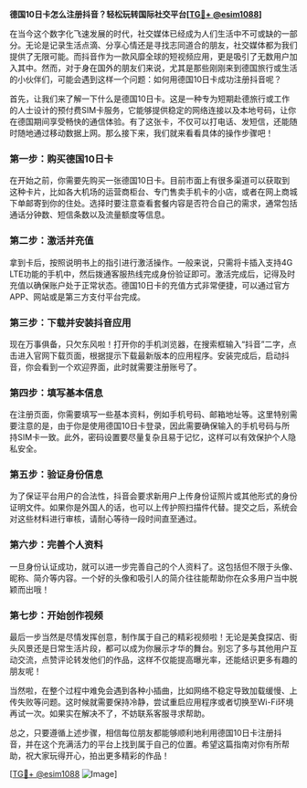 **德国10日卡怎么注册抖音？轻松玩转国际社交平台[[TG💪+ @esim1088](https://t.me/s/esim1088)]**

在当今这个数字化飞速发展的时代，社交媒体已经成为人们生活中不可或缺的一部分。无论是记录生活点滴、分享心情还是寻找志同道合的朋友，社交媒体都为我们提供了无限可能。而抖音作为一款风靡全球的短视频应用，更是吸引了无数用户加入其中。然而，对于身在国外的朋友们来说，尤其是那些刚刚来到德国旅行或生活的小伙伴们，可能会遇到这样一个问题：如何用德国10日卡成功注册抖音呢？

首先，让我们来了解一下什么是德国10日卡。这是一种专为短期赴德旅行或工作的人士设计的预付费SIM卡服务，它能够提供稳定的网络连接以及本地号码，让你在德国期间享受畅快的通信体验。有了这张卡，不仅可以打电话、发短信，还能随时随地通过移动数据上网。那么接下来，我们就来看看具体的操作步骤吧！

### 第一步：购买德国10日卡

在开始之前，你需要先购买一张德国10日卡。目前市面上有很多渠道可以获取到这种卡片，比如各大机场的运营商柜台、专门售卖手机卡的小店，或者在网上商城下单邮寄到你的住处。选择时要注意查看套餐内容是否符合自己的需求，通常包括通话分钟数、短信条数以及流量额度等信息。

### 第二步：激活并充值

拿到卡后，按照说明书上的指引进行激活操作。一般来说，只需将卡插入支持4G LTE功能的手机中，然后拨通客服热线完成身份验证即可。激活完成后，记得及时充值以确保账户处于正常状态。德国10日卡的充值方式非常便捷，可以通过官方APP、网站或是第三方支付平台完成。

### 第三步：下载并安装抖音应用

现在万事俱备，只欠东风啦！打开你的手机浏览器，在搜索框输入“抖音”二字，点击进入官网下载页面，根据提示下载最新版本的应用程序。安装完成后，启动抖音，你会看到一个欢迎界面，此时就需要注册账号了。

### 第四步：填写基本信息

在注册页面，你需要填写一些基本资料，例如手机号码、邮箱地址等。这里特别需要注意的是，由于你是使用德国10日卡登录，因此需要确保输入的手机号码与所持SIM卡一致。此外，密码设置要尽量复杂且易于记忆，这样可以有效保护个人隐私安全。

### 第五步：验证身份信息

为了保证平台用户的合法性，抖音会要求新用户上传身份证照片或其他形式的身份证明文件。如果你是外国人的话，也可以上传护照扫描件代替。提交之后，系统会对这些材料进行审核，请耐心等待一段时间直至通过。

### 第六步：完善个人资料

一旦身份认证成功，就可以进一步完善自己的个人资料了。这包括但不限于头像、昵称、简介等内容。一个好的头像和吸引人的简介往往能帮助你在众多用户当中脱颖而出哦！

### 第七步：开始创作视频

最后一步当然是尽情发挥创意，制作属于自己的精彩视频啦！无论是美食探店、街头风景还是日常生活片段，都可以成为你展示才华的舞台。别忘了多与其他用户互动交流，点赞评论转发他们的作品，这样不仅能提高曝光率，还能结识更多有趣的朋友呢！

当然啦，在整个过程中难免会遇到各种小插曲，比如网络不稳定导致加载缓慢、上传失败等问题。这时候就需要保持冷静，尝试重启应用程序或者切换至Wi-Fi环境再试一次。如果实在解决不了，不妨联系客服寻求帮助。

总之，只要遵循上述步骤，相信每位朋友都能够顺利地利用德国10日卡注册抖音，并在这个充满活力的平台上找到属于自己的位置。希望这篇指南对你有所帮助，祝大家玩得开心，拍出更多精彩的作品！

[[TG💪+ @esim1088](https://t.me/s/esim1088) ![Image](https://i.postimg.cc/4NQfJmqS/Snipaste-2025-05-13-00-14-12.png)]